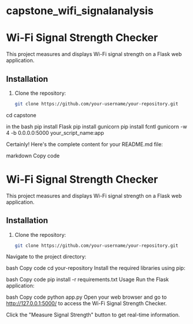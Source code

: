 # capstone_wifi_signalanalysis
# Wi-Fi Signal Strength Checker

This project measures and displays Wi-Fi signal strength on a Flask web application.

## Installation

1. Clone the repository:

   ```bash
   git clone https://github.com/your-username/your-repository.git
cd capstone


in the bash
    pip install Flask
    pip install gunicorn
    pip install fcntl
    gunicorn -w 4 -b 0.0.0.0:5000 your_script_name:app

Certainly! Here's the complete content for your README.md file:

markdown
Copy code
# Wi-Fi Signal Strength Checker

This project measures and displays Wi-Fi signal strength on a Flask web application.

## Installation

1. Clone the repository:

   ```bash
   git clone https://github.com/your-username/your-repository.git
Navigate to the project directory:

bash
Copy code
cd your-repository
Install the required libraries using pip:

bash
Copy code
pip install -r requirements.txt
Usage
Run the Flask application:

bash
Copy code
python app.py
Open your web browser and go to http://127.0.0.1:5000/ to access the Wi-Fi Signal Strength Checker.

Click the "Measure Signal Strength" button to get real-time information.

